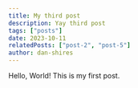 ```yaml
---
title: My third post
description: Yay third post
tags: ["posts"]
date: 2023-10-11
relatedPosts: ["post-2", "post-5"]
author: dan-shires
---
```


Hello, World! This is my first post.
